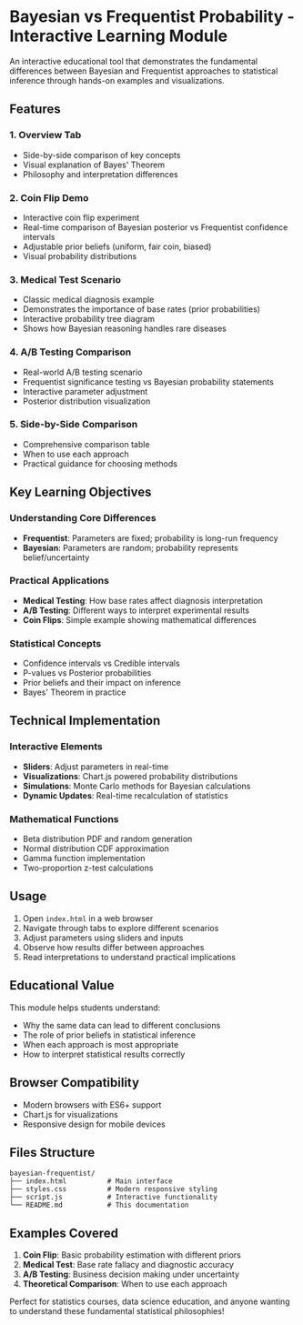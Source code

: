 # Bayesian vs Frequentist Probability - Interactive Learning Module

An interactive educational tool that demonstrates the fundamental differences between Bayesian and Frequentist approaches to statistical inference through hands-on examples and visualizations.

## Features

### 1. **Overview Tab**
- Side-by-side comparison of key concepts
- Visual explanation of Bayes' Theorem
- Philosophy and interpretation differences

### 2. **Coin Flip Demo**
- Interactive coin flip experiment
- Real-time comparison of Bayesian posterior vs Frequentist confidence intervals
- Adjustable prior beliefs (uniform, fair coin, biased)
- Visual probability distributions

### 3. **Medical Test Scenario**
- Classic medical diagnosis example
- Demonstrates the importance of base rates (prior probabilities)
- Interactive probability tree diagram
- Shows how Bayesian reasoning handles rare diseases

### 4. **A/B Testing Comparison**
- Real-world A/B testing scenario
- Frequentist significance testing vs Bayesian probability statements
- Interactive parameter adjustment
- Posterior distribution visualization

### 5. **Side-by-Side Comparison**
- Comprehensive comparison table
- When to use each approach
- Practical guidance for choosing methods

## Key Learning Objectives

### Understanding Core Differences
- **Frequentist**: Parameters are fixed; probability is long-run frequency
- **Bayesian**: Parameters are random; probability represents belief/uncertainty

### Practical Applications
- **Medical Testing**: How base rates affect diagnosis interpretation
- **A/B Testing**: Different ways to interpret experimental results
- **Coin Flips**: Simple example showing mathematical differences

### Statistical Concepts
- Confidence intervals vs Credible intervals
- P-values vs Posterior probabilities
- Prior beliefs and their impact on inference
- Bayes' Theorem in practice

## Technical Implementation

### Interactive Elements
- **Sliders**: Adjust parameters in real-time
- **Visualizations**: Chart.js powered probability distributions
- **Simulations**: Monte Carlo methods for Bayesian calculations
- **Dynamic Updates**: Real-time recalculation of statistics

### Mathematical Functions
- Beta distribution PDF and random generation
- Normal distribution CDF approximation
- Gamma function implementation
- Two-proportion z-test calculations

## Usage

1. Open `index.html` in a web browser
2. Navigate through tabs to explore different scenarios
3. Adjust parameters using sliders and inputs
4. Observe how results differ between approaches
5. Read interpretations to understand practical implications

## Educational Value

This module helps students understand:
- Why the same data can lead to different conclusions
- The role of prior beliefs in statistical inference
- When each approach is most appropriate
- How to interpret statistical results correctly

## Browser Compatibility

- Modern browsers with ES6+ support
- Chart.js for visualizations
- Responsive design for mobile devices

## Files Structure

```
bayesian-frequentist/
├── index.html          # Main interface
├── styles.css          # Modern responsive styling
├── script.js           # Interactive functionality
└── README.md           # This documentation
```

## Examples Covered

1. **Coin Flip**: Basic probability estimation with different priors
2. **Medical Test**: Base rate fallacy and diagnostic accuracy
3. **A/B Testing**: Business decision making under uncertainty
4. **Theoretical Comparison**: When to use each approach

Perfect for statistics courses, data science education, and anyone wanting to understand these fundamental statistical philosophies!
